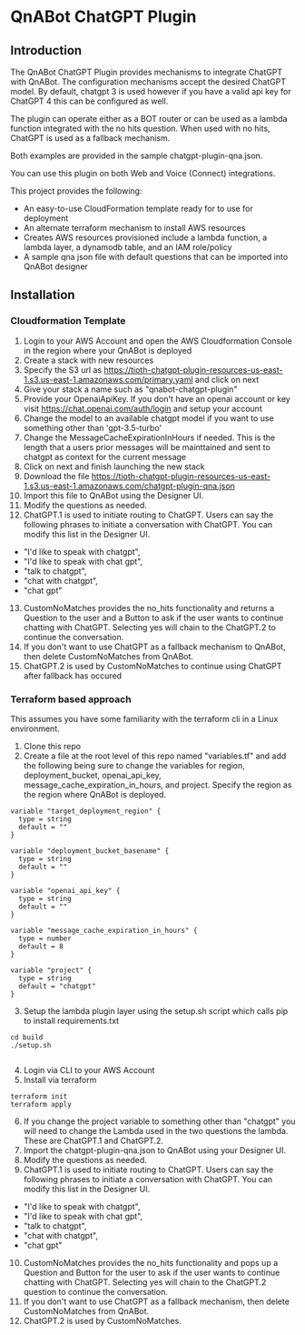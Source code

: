# QnABot ChatGPT Plugin

## Introduction

The QnABot ChatGPT Plugin provides mechanisms to integrate ChatGPT with QnABot.
The configuration mechanisms accept the desired ChatGPT model. By default, chatgpt 3
is used however if you have a valid api key for ChatGPT 4 this can be configured
as well. 

The plugin can operate either as a BOT router or can be used as a lambda function
integrated with the no hits question. When used with no hits, ChatGPT is used as
a fallback mechanism. 

Both examples are provided in the sample chatgpt-plugin-qna.json.

You can use this plugin on both Web and Voice (Connect) integrations. 

This project provides the following:

* An easy-to-use CloudFormation template ready for to use for deployment
* An alternate terraform mechanism to install AWS resources
* Creates AWS resources provisioned include a lambda function, a lambda layer, a dynamodb table, and an IAM role/policy
* A sample qna json file with default questions that can be imported into QnABot designer

## Installation

### Cloudformation Template

1) Login to your AWS Account and open the AWS Cloudformation Console in the region where your QnABot is deployed
2) Create a stack with new resources
3) Specify the S3 url as https://tioth-chatgpt-plugin-resources-us-east-1.s3.us-east-1.amazonaws.com/primary.yaml and click on next
4) Give your stack a name such as "qnabot-chatgpt-plugin"
5) Provide your OpenaiApiKey. If you don't have an openai account or key visit https://chat.openai.com/auth/login and setup your account
6) Change the model to an available chatgpt model if you want to use something other than 'gpt-3.5-turbo'
7) Change the MessageCacheExpirationInHours if needed. This is the length that a users prior messages will be mainttained and sent to chatgpt as context for the current message
8) Click on next and finish launching the new stack
9) Download the file https://tioth-chatgpt-plugin-resources-us-east-1.s3.us-east-1.amazonaws.com/chatgpt-plugin-qna.json 
10) Import this file to QnABot using the Designer UI.
11) Modify the questions as needed.
12) ChatGPT.1 is used to initiate routing to ChatGPT. Users can say the following phrases to initiate a conversation with ChatGPT. You can modify this list in the Designer UI.
* "I'd like to speak with chatgpt",
* "I'd like to speak with chat gpt",
* "talk to chatgpt",
* "chat with chatgpt",
* "chat gpt"
13) CustomNoMatches provides the no_hits functionality and returns a Question to the user and a Button to ask if the user wants to continue chatting with ChatGPT. Selecting yes will chain to the ChatGPT.2 to continue the conversation.
14) If you don't want to use ChatGPT as a fallback mechanism to QnABot, then delete CustomNoMatches from QnABot.
15) ChatGPT.2 is used by CustomNoMatches to continue using ChatGPT after fallback has occured

### Terraform based approach

This assumes you have some familiarity with the terraform cli in a Linux environment.

1) Clone this repo
2) Create a file at the root level of this repo named "variables.tf" and add the following being sure to change the variables
for region, deployment_bucket, openai_api_key, message_cache_expiration_in_hours, and project. Specify the region as
the region where QnABot is deployed. 

```
variable "target_deployment_region" {
  type = string
  default = ""
}

variable "deployment_bucket_basename" {
  type = string
  default = ""
}

variable "openai_api_key" {
  type = string
  default = ""
}

variable "message_cache_expiration_in_hours" {
  type = number
  default = 8
}

variable "project" {
  type = string
  default = "chatgpt"
}
```

3) Setup the lambda plugin layer using the setup.sh script which calls pip to install requirements.txt

```
cd build
./setup.sh
```

```

```
4) Login via CLI to your AWS Account
5) Install via terraform

```
terraform init
terraform apply
```

6) If you change the project variable to something other than "chatgpt" you will need to change the Lambda used in
the two questions the lambda. These are ChatGPT.1 and ChatGPT.2.
7) Import the chatgpt-plugin-qna.json to QnABot using your Designer UI.
8) Modify the questions as needed. 
9) ChatGPT.1 is used to initiate routing to ChatGPT. Users can say the following phrases to initiate a conversation with ChatGPT. You can modify this list in the Designer UI.
* "I'd like to speak with chatgpt",
* "I'd like to speak with chat gpt",
* "talk to chatgpt",
* "chat with chatgpt",
* "chat gpt"
10) CustomNoMatches provides the no_hits functionality and pops up a Question and Button for the user to ask if the user wants to continue chatting with ChatGPT. Selecting yes will chain to the ChatGPT.2 question to continue the conversation.
11) If you don't want to use ChatGPT as a fallback mechanism, then delete CustomNoMatches from QnABot.
12) ChatGPT.2 is used by CustomNoMatches. 